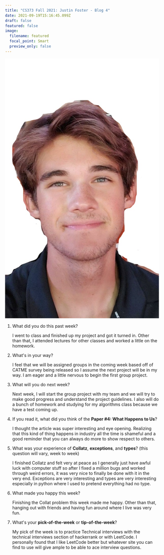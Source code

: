 ```yaml
---
title: "CS373 Fall 2021: Justin Foster - Blog 4"
date: 2021-09-19T15:16:45.099Z
draft: false
featured: false
image:
  filename: featured
  focal_point: Smart
  preview_only: false
---
```

![](selfie-2-_li.jpg)

<!--StartFragment-->

1. What did you do this past week?

   I went to class and finished up my project and got it turned in. Other than that, I attended lectures for other classes and worked a little on the homework.
2. What's in your way?

   I feel that we will be assigned groups in the coming week based off of CATME survey being released so I assume the next project will be in my way. I am eager and a little nervous to begin the first group project.
3. What will you do next week?

   Next week, I will start the group project with my team and we will try to make good progress and understand the project guidelines. I also will do a bunch of homework and studying for my algorithms class because we have a test coming up.
4. If you read it, what did you think of the **Paper #4: What Happens to Us**?

   I thought the article was super interesting and eye opening. Realizing that this kind of thing happens in industry all the time is shameful and a good reminder that you can always do more to show respect to others. 
5. What was your experience of **Collatz**, **exceptions**, and **types**? (this question will vary, week to week)

   I finished Collatz and felt very at peace as I generally just have awful luck with computer stuff so after I fixed a million bugs and worked through weird errors, it was very nice to finally be done with it in the very end. Exceptions are very interesting and types are very interesting especially in python where I used to pretend everything had no type.
6. What made you happy this week?

   Finishing the Collat problem this week made me happy. Other than that, hanging out with friends and having fun around where I live was very fun.
7. What's your **pick-of-the-week** or **tip-of-the-week**?

   My pick of the week is to practice Technical interviews with the technical interviews section of hackerrank or with LeetCode. I personally found that I like LeetCode better but whatever site you can find to use will give ample to be able to ace interview questions.

<!--EndFragment-->